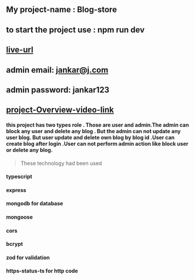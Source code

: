 ## My project-name : Blog-store

## to start the project use : npm run dev

## [live-url](https://blog-store-pi.vercel.app/)

## admin email: jankar@j.com

## admin password: jankar123

## [project-Overview-video-link](https://drive.google.com/file/d/1CdBfzPYO17IqqdMO2iGfjsbBE-UVm62U/view)

#### this project has two types role . Those are user and admin.The admin can block any user and delete any blog . But the admin can not update any user blog. But user update and delete own blog by blog id .User can create blog after login .User can not perform admin action like block user or delete any blog.

> These technology had been used

#### typescript

#### express

#### mongodb for database

#### mongoose

#### cors

#### bcrypt

#### zod for validation

#### https-status-ts for http code
